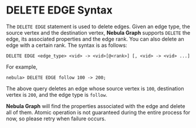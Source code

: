 # DELETE EDGE Syntax

The `DELETE EDGE` statement is used to delete edges. Given an edge type, the source vertex and the destination vertex, **Nebula Graph** supports `DELETE` the edge, its associated properties and the edge rank. You can also delete an edge with a certain rank. The syntax is as follows:

```ngql
DELETE EDGE <edge_type> <vid> -> <vid>[@<rank>] [, <vid> -> <vid> ...]
```

For example,

```ngql
nebula> DELETE EDGE follow 100 -> 200;
```

The above query deletes an edge whose source vertex is `100`, destination vertex is `200`, and the edge type is `follow`.

**Nebula Graph** will find the properties associated with the edge and delete all of them. Atomic operation is not guaranteed during the entire process for now, so please retry when failure occurs.
